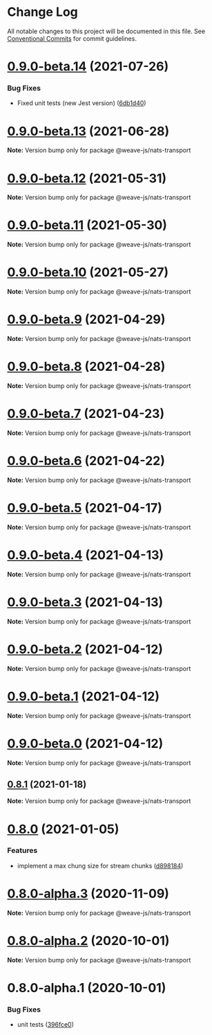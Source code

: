 # Change Log

All notable changes to this project will be documented in this file.
See [Conventional Commits](https://conventionalcommits.org) for commit guidelines.

# [0.9.0-beta.14](https://github.com/weave-microservices/weave/compare/@weave-js/nats-transport@0.9.0-beta.13...@weave-js/nats-transport@0.9.0-beta.14) (2021-07-26)


### Bug Fixes

* Fixed unit tests (new Jest version) ([6db1d40](https://github.com/weave-microservices/weave/commit/6db1d407dc0b39717d9d6cb884b0d6600144326a))





# [0.9.0-beta.13](https://github.com/weave-microservices/weave/compare/@weave-js/nats-transport@0.9.0-beta.12...@weave-js/nats-transport@0.9.0-beta.13) (2021-06-28)

**Note:** Version bump only for package @weave-js/nats-transport





# [0.9.0-beta.12](https://github.com/weave-microservices/weave/compare/@weave-js/nats-transport@0.9.0-beta.11...@weave-js/nats-transport@0.9.0-beta.12) (2021-05-31)

**Note:** Version bump only for package @weave-js/nats-transport





# [0.9.0-beta.11](https://github.com/weave-microservices/weave/compare/@weave-js/nats-transport@0.9.0-beta.10...@weave-js/nats-transport@0.9.0-beta.11) (2021-05-30)

**Note:** Version bump only for package @weave-js/nats-transport





# [0.9.0-beta.10](https://github.com/weave-microservices/weave/compare/@weave-js/nats-transport@0.9.0-beta.9...@weave-js/nats-transport@0.9.0-beta.10) (2021-05-27)

**Note:** Version bump only for package @weave-js/nats-transport





# [0.9.0-beta.9](https://github.com/weave-microservices/weave/compare/@weave-js/nats-transport@0.9.0-beta.8...@weave-js/nats-transport@0.9.0-beta.9) (2021-04-29)

**Note:** Version bump only for package @weave-js/nats-transport





# [0.9.0-beta.8](https://github.com/weave-microservices/weave/compare/@weave-js/nats-transport@0.9.0-beta.7...@weave-js/nats-transport@0.9.0-beta.8) (2021-04-28)

**Note:** Version bump only for package @weave-js/nats-transport





# [0.9.0-beta.7](https://github.com/weave-microservices/weave/compare/@weave-js/nats-transport@0.9.0-beta.6...@weave-js/nats-transport@0.9.0-beta.7) (2021-04-23)

**Note:** Version bump only for package @weave-js/nats-transport





# [0.9.0-beta.6](https://github.com/weave-microservices/weave/compare/@weave-js/nats-transport@0.9.0-beta.5...@weave-js/nats-transport@0.9.0-beta.6) (2021-04-22)

**Note:** Version bump only for package @weave-js/nats-transport





# [0.9.0-beta.5](https://github.com/weave-microservices/weave/compare/@weave-js/nats-transport@0.9.0-beta.4...@weave-js/nats-transport@0.9.0-beta.5) (2021-04-17)

**Note:** Version bump only for package @weave-js/nats-transport





# [0.9.0-beta.4](https://github.com/weave-microservices/weave/compare/@weave-js/nats-transport@0.9.0-beta.3...@weave-js/nats-transport@0.9.0-beta.4) (2021-04-13)

**Note:** Version bump only for package @weave-js/nats-transport





# [0.9.0-beta.3](https://github.com/weave-microservices/weave/compare/@weave-js/nats-transport@0.9.0-beta.2...@weave-js/nats-transport@0.9.0-beta.3) (2021-04-13)

**Note:** Version bump only for package @weave-js/nats-transport





# [0.9.0-beta.2](https://github.com/weave-microservices/weave/compare/@weave-js/nats-transport@0.9.0-beta.1...@weave-js/nats-transport@0.9.0-beta.2) (2021-04-12)

**Note:** Version bump only for package @weave-js/nats-transport





# [0.9.0-beta.1](https://github.com/weave-microservices/weave/compare/@weave-js/nats-transport@0.9.0-beta.0...@weave-js/nats-transport@0.9.0-beta.1) (2021-04-12)

**Note:** Version bump only for package @weave-js/nats-transport





# [0.9.0-beta.0](https://github.com/weave-microservices/weave/compare/@weave-js/nats-transport@0.8.1...@weave-js/nats-transport@0.9.0-beta.0) (2021-04-12)

**Note:** Version bump only for package @weave-js/nats-transport





## [0.8.1](https://github.com/weave-microservices/weave/compare/@weave-js/nats-transport@0.8.0...@weave-js/nats-transport@0.8.1) (2021-01-18)

**Note:** Version bump only for package @weave-js/nats-transport





# [0.8.0](https://github.com/weave-microservices/weave/compare/@weave-js/nats-transport@0.8.0-alpha.3...@weave-js/nats-transport@0.8.0) (2021-01-05)


### Features

* implement a max chung size for stream chunks ([d898184](https://github.com/weave-microservices/weave/commit/d89818415c94b3ee71c37358647bb3a10c65c094))





# [0.8.0-alpha.3](https://github.com/weave-microservices/weave/compare/@weave-js/nats-transport@0.8.0-alpha.2...@weave-js/nats-transport@0.8.0-alpha.3) (2020-11-09)

**Note:** Version bump only for package @weave-js/nats-transport





# [0.8.0-alpha.2](https://github.com/weave-microservices/weave/compare/@weave-js/nats-transport@0.8.0-alpha.1...@weave-js/nats-transport@0.8.0-alpha.2) (2020-10-01)

**Note:** Version bump only for package @weave-js/nats-transport





# 0.8.0-alpha.1 (2020-10-01)


### Bug Fixes

* unit tests ([396fce0](https://github.com/weave-microservices/weave/commit/396fce0995a722c10f5086a9a96347782ef1e3a0))
